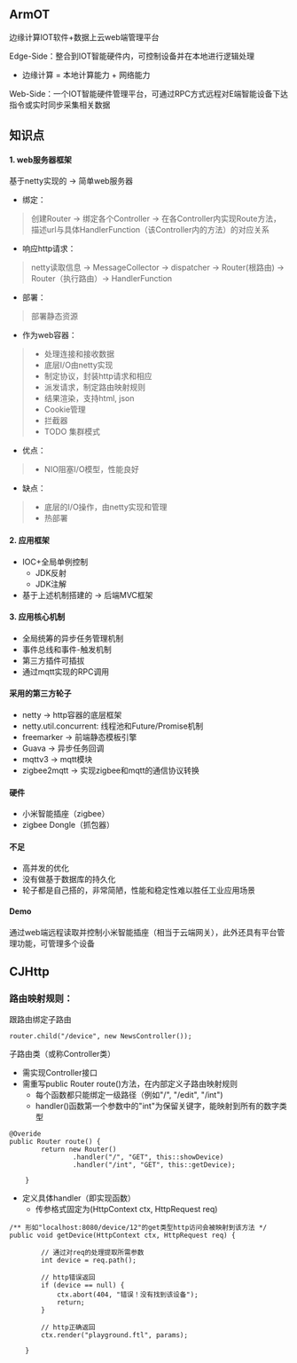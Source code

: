 ArmOT
---
边缘计算IOT软件+数据上云web端管理平台

Edge-Side：整合到IOT智能硬件内，可控制设备并在本地进行逻辑处理
- 边缘计算 = 本地计算能力 + 网络能力

Web-Side：一个IOT智能硬件管理平台，可通过RPC方式远程对E端智能设备下达指令或实时同步采集相关数据


知识点
---
#### 1. web服务器框架
基于netty实现的 -> 简单web服务器
- 绑定：
>创建Router -> 绑定各个Controller -> 在各Controller内实现Route方法，
描述url与具体HandlerFunction（该Controller内的方法）的对应关系
- 响应http请求：
> netty读取信息 -> MessageCollector -> dispatcher 
>-> Router(根路由) -> Router（执行路由）-> HandlerFunction
- 部署：
> 部署静态资源
- 作为web容器：
> - 处理连接和接收数据
>  - 底层I/O由netty实现 
> - 制定协议，封装http请求和相应
> - 派发请求，制定路由映射规则
> - 结果渲染，支持html, json
> - Cookie管理
> - 拦截器
> - TODO 集群模式
- 优点：
> - NIO阻塞I/O模型，性能良好
- 缺点：
> - 底层的I/O操作，由netty实现和管理
> - 热部署

#### 2. 应用框架
- IOC+全局单例控制
    - JDK反射
    - JDK注解
- 基于上述机制搭建的 -> 后端MVC框架

#### 3. 应用核心机制
- 全局统筹的异步任务管理机制
- 事件总线和事件-触发机制
- 第三方插件可插拔
- 通过mqtt实现的RPC调用

#### 采用的第三方轮子
- netty -> http容器的底层框架
- netty.util.concurrent: 线程池和Future/Promise机制
- freemarker -> 前端静态模板引擎
- Guava -> 异步任务回调
- mqttv3 -> mqtt模块
- zigbee2mqtt -> 实现zigbee和mqtt的通信协议转换

#### 硬件
- 小米智能插座（zigbee）
- zigbee Dongle（抓包器）

#### 不足
- 高并发的优化
- 没有做基于数据库的持久化
- 轮子都是自己搭的，非常简陋，性能和稳定性难以胜任工业应用场景

#### Demo
通过web端远程读取并控制小米智能插座（相当于云端网关），此外还具有平台管理功能，可管理多个设备


CJHttp
---

### 路由映射规则：

跟路由绑定子路由
```
router.child("/device", new NewsController());
```

子路由类（或称Controller类）
- 需实现Controller接口
- 需重写public Router route()方法，在内部定义子路由映射规则
    - 每个函数都只能绑定一级路径（例如"/", "/edit", "/int")
    - handler()函数第一个参数中的"int"为保留关键字，能映射到所有的数字类型
```
@Overide
public Router route() {
        return new Router()
                .handler("/", "GET", this::showDevice)
                .handler("/int", "GET", this::getDevice);
    
    }
``` 
- 定义具体handler（即实现函数）
    - 传参格式固定为(HttpContext ctx, HttpRequest req)
```
/** 形如"localhost:8080/device/12"的get类型http访问会被映射到该方法 */
public void getDevice(HttpContext ctx, HttpRequest req) {
        
        // 通过对req的处理提取所需参数
        int device = req.path();

        // http错误返回
        if (device == null) {
            ctx.abort(404, "错误！没有找到该设备");
            return;
        }

        // http正确返回
        ctx.render("playground.ftl", params);

    }
``` 
